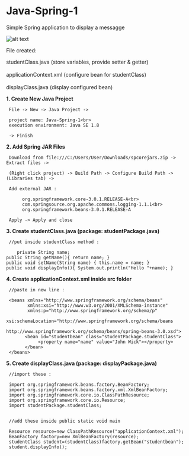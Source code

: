 # Java-Spring-1

Simple Spring application to display a messagge

![alt text](https://user-images.githubusercontent.com/57636419/69020330-17d6ac80-09ef-11ea-8b38-2b971bbfedc7.JPG)

File created:
     
studentClass.java (store variables, provide setter & getter)<br>     
applicationContext.xml (configure bean for studentClass)<br>    
displayClass.java (display configured bean)   
     
<b>1. Create New Java Project</b>

     File -> New -> Java Project ->
     
     project name: Java-Spring-1<br>     
     execution environment: Java SE 1.8
     
     -> Finish

<b>2. Add Spring JAR Files</b>

     Download from file:///C:/Users/User/Downloads/spcorejars.zip -> Extract files ->
     
     (Right click project) -> Build Path -> Configure Build Path -> (Libraries tab) ->
     
     Add external JAR :
     
          org.springframework.core-3.0.1.RELEASE-A<br>          
          com.springsource.org.apache.commons.logging-1.1.1<br>       
          org.springframework.beans-3.0.1.RELEASE-A
          
     Apply -> Apply and close
     
<b>3. Create studentClass.java (package: studentPackage.java)</b>
     
     //put inside studentClass method :
     
        private String name;  	  
	public String getName(){ return name; } 	  
	public void setName(String name) { this.name = name; }  	  
	public void displayInfo(){ System.out.println("Hello "+name); }  
	
<b>4. Create applicationContext.xml inside src folder</b>

     //paste in new line :
        
     <beans xmlns="http://www.springframework.org/schema/beans"  	    
            xmlns:xsi="http://www.w3.org/2001/XMLSchema-instance" 	    
            xmlns:p="http://www.springframework.org/schema/p"  	    
            xsi:schemaLocation="http://www.springframework.org/schema/beans  	    
                                http://www.springframework.org/schema/beans/spring-beans-3.0.xsd">    
           <bean id="studentbean" class="studentPackage.studentClass">  	   
                <property name="name" value="John Wick"></property>  		
           </bean>    
     </beans>  
     
<b>5. Create displayClass.java (package: displayPackage.java)</b>

     //import these :
     
     import org.springframework.beans.factory.BeanFactory;       
     import org.springframework.beans.factory.xml.XmlBeanFactory;       
     import org.springframework.core.io.ClassPathResource;       
     import org.springframework.core.io.Resource;  
     import studentPackage.studentClass;    


     //add these inside public static void main
     
     Resource resource=new ClassPathResource("applicationContext.xml");       
     BeanFactory factory=new XmlBeanFactory(resource);  	      
     studentClass student=(studentClass)factory.getBean("studentbean");      
     student.displayInfo(); 

